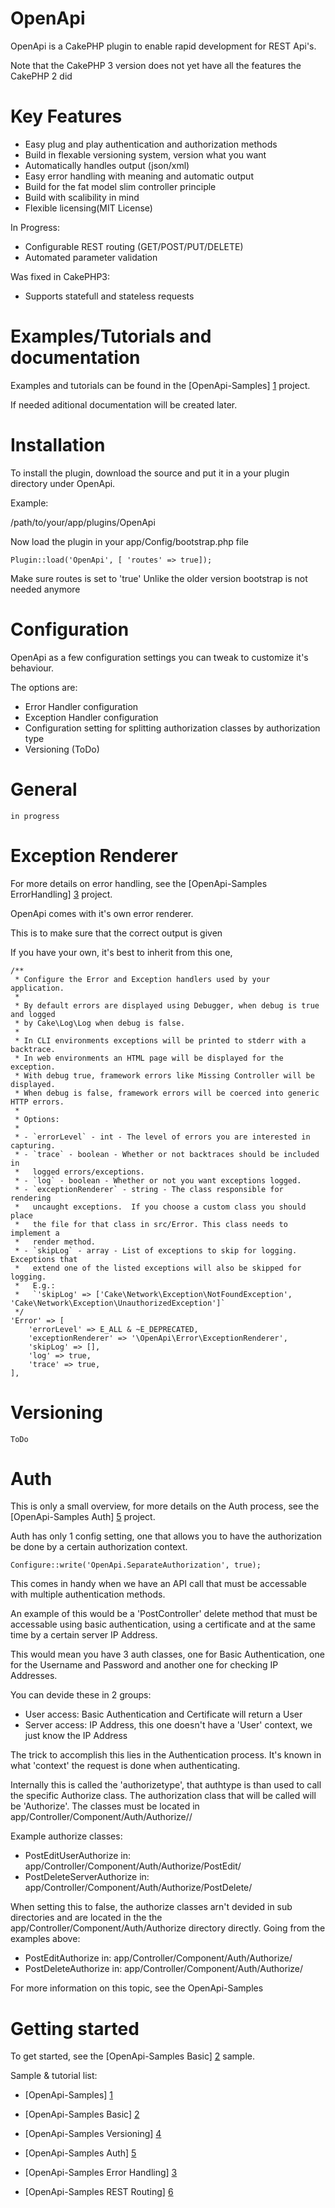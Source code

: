 OpenApi
=======

OpenApi is a CakePHP plugin to enable rapid development for REST Api's.

Note that the CakePHP 3 version does not yet have all the features the CakePHP 2 did

Key Features
==============

* Easy plug and play authentication and authorization methods 
* Build in flexable versioning system, version what you want
* Automatically handles output (json/xml)
* Easy error handling with meaning and automatic output
* Build for the fat model slim controller principle
* Build with scalibility in mind
* Flexible licensing(MIT License)

In Progress:
 * Configurable REST routing (GET/POST/PUT/DELETE)
 * Automated parameter validation
 
Was fixed in CakePHP3:
* Supports statefull and stateless requests

Examples/Tutorials and documentation
=====================================

Examples and tutorials can be found in the [OpenApi-Samples] [1] project.

If needed aditional documentation will be created later.



Installation
=============

To install the plugin, download the source and put it in a your plugin directory under OpenApi.

Example:

/path/to/your/app/plugins/OpenApi

Now load the plugin in your app/Config/bootstrap.php file

    Plugin::load('OpenApi', [ 'routes' => true]);

Make sure routes is set to 'true'
Unlike the older version bootstrap is not needed anymore

Configuration
==============

OpenApi as a few configuration settings you can tweak to customize it's behaviour.

The options are:
 - Error Handler configuration
 - Exception Handler configuration
 - Configuration setting for splitting authorization classes by authorization type
 - Versioning (ToDo)

General
========

    in progress

Exception Renderer
===============

For more details on error handling, see the [OpenApi-Samples ErrorHandling] [3] project.


OpenApi comes with it's own error renderer.

This is to make sure that the correct output is given

If you have your own, it's best to inherit from this one, 

    /**
     * Configure the Error and Exception handlers used by your application.
     *
     * By default errors are displayed using Debugger, when debug is true and logged
     * by Cake\Log\Log when debug is false.
     *
     * In CLI environments exceptions will be printed to stderr with a backtrace.
     * In web environments an HTML page will be displayed for the exception.
     * With debug true, framework errors like Missing Controller will be displayed.
     * When debug is false, framework errors will be coerced into generic HTTP errors.
     *
     * Options:
     *
     * - `errorLevel` - int - The level of errors you are interested in capturing.
     * - `trace` - boolean - Whether or not backtraces should be included in
     *   logged errors/exceptions.
     * - `log` - boolean - Whether or not you want exceptions logged.
     * - `exceptionRenderer` - string - The class responsible for rendering
     *   uncaught exceptions.  If you choose a custom class you should place
     *   the file for that class in src/Error. This class needs to implement a
     *   render method.
     * - `skipLog` - array - List of exceptions to skip for logging. Exceptions that
     *   extend one of the listed exceptions will also be skipped for logging.
     *   E.g.:
     *   `'skipLog' => ['Cake\Network\Exception\NotFoundException', 'Cake\Network\Exception\UnauthorizedException']`
     */
    'Error' => [
        'errorLevel' => E_ALL & ~E_DEPRECATED,
        'exceptionRenderer' => '\OpenApi\Error\ExceptionRenderer',
        'skipLog' => [],
        'log' => true,
        'trace' => true,
    ],

 
Versioning
===========

    ToDo
 
Auth
====

This is only a small overview, for more details on the Auth process, see the [OpenApi-Samples Auth] [5] project.


Auth has only 1 config setting, one that allows you to have the authorization be done by a certain authorization context.

    Configure::write('OpenApi.SeparateAuthorization', true);

This comes in handy when we have an API call that must be accessable with multiple authentication methods.

An example of this would be a 'PostController' delete method that must be accessable using basic authentication, using a certificate and at the same time by a certain server IP Address.

This would mean you have 3 auth classes, one for Basic Authentication, one for the Username and Password and another one for checking IP Addresses.


You can devide these in 2 groups:
 - User access: Basic Authentication and Certificate will return a User
 - Server access: IP Address, this one doesn't have a 'User' context, we just know the IP Address

The trick to accomplish this lies in the Authentication process.
It's known in what 'context' the request is done when authenticating.

Internally this is called the 'authorizetype', that authtype is than used to call the specific Authorize class.
The authorization class that will be called will be '<Controller><Action><AuthorizeType>Authorize'.
The classes must be located in app/Controller/Component/Auth/Authorize/<Controller><Action>/

Example authorize classes: 
  - PostEditUserAuthorize in: app/Controller/Component/Auth/Authorize/PostEdit/
  - PostDeleteServerAuthorize in: app/Controller/Component/Auth/Authorize/PostDelete/
 
When setting this to false, the authorize classes arn't devided in sub directories and are located in the the app/Controller/Component/Auth/Authorize directory directly. 
 Going from the examples above:
  - PostEditAuthorize in: app/Controller/Component/Auth/Authorize/
  - PostDeleteAuthorize in: app/Controller/Component/Auth/Authorize/


For more information on this topic, see the OpenApi-Samples



Getting started
=================
To get started, see the [OpenApi-Samples Basic] [2] sample.

Sample & tutorial list:
- [OpenApi-Samples] [1]
- [OpenApi-Samples Basic] [2]
- [OpenApi-Samples Versioning] [4]
- [OpenApi-Samples Auth] [5]
- [OpenApi-Samples Error Handling] [3]
- [OpenApi-Samples REST Routing] [6]

  [1]: https://github.com/nvanlaerebeke/OpenApi-Samples        "OpenApi-Samples"
  [2]: https://github.com/nvanlaerebeke/OpenApi-Samples/tree/master/Basic        "OpenApi-Samples Basic"
  [3]: https://github.com/nvanlaerebeke/OpenApi-Samples/tree/master/Error%20Handling        "OpenApi-Samples ErrorHandling"
  [4]: https://github.com/nvanlaerebeke/OpenApi-Samples/tree/master/Versioning        "OpenApi-Samples Versioning"
  [5]: https://github.com/nvanlaerebeke/OpenApi-Samples/tree/master/Auth        "OpenApi-Samples Auth"
  [6]: https://github.com/nvanlaerebeke/OpenApi-Samples/tree/master/REST%20Routing        "OpenApi-Samples REST Routing"